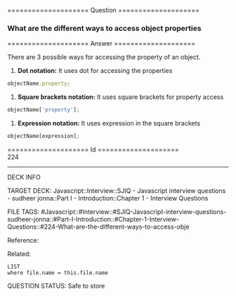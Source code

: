 ==================== Question ====================  

### What are the different ways to access object properties  

==================== Answer ====================  

There are 3 possible ways for accessing the property of an object.

1. **Dot notation:** It uses dot for accessing the properties

```javascript
objectName.property;
```

1. **Square brackets notation:** It uses square brackets for property access

```javascript
objectName['property'];
```

1. **Expression notation:** It uses expression in the square brackets

```javascript
objectName[expression];
```

==================== Id ====================  
224

---

DECK INFO

TARGET DECK: Javascript::Interview::SJIQ - Javascript interview questions - sudheer jonna::Part I - Introduction::Chapter 1 - Interview Questions

FILE TAGS: #Javascript::#Interview::#SJIQ-Javascript-interview-questions-sudheer-jonna::#Part-I-Introduction::#Chapter-1-Interview-Questions::#224-What-are-the-different-ways-to-access-obje

Reference:

Related:

```dataview
LIST
where file.name = this.file.name
```

QUESTION STATUS: Safe to store
